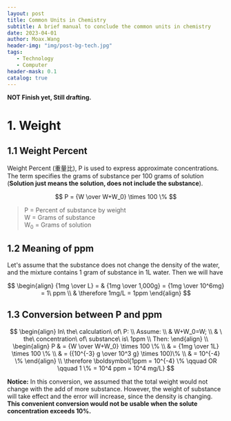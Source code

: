 ```yaml
---
layout: post
title: Common Units in Chemistry
subtitle: A brief manual to conclude the common units in chemistry
date: 2023-04-01
author: Moax.Wang
header-img: "img/post-bg-tech.jpg"
tags:
   - Technology
   - Computer
header-mask: 0.1
catalog: true
---
```


**NOT Finish yet, Still drafting.**

# 1. Weight

## 1.1 Weight Percent

Weight Percent (重量比), P is used to express approximate concentrations. The term specifies the grams of substance per 100 grams of solution (**Solution just means the solution, does not include the substance**).

$$
P = {W \over W+W_0} \times 100 \%
$$

> P = Percent of substance by weight <br>
W = Grams of substance <br>
W<sub>0</sub> = Grams of solution

## 1.2 Meaning of ppm

Let's assume that the substance does not change the density of the water, and the mixture contains 1 gram of substance in 1L water. Then we will have

$$
\begin{align}
{1mg \over L} = & {1mg \over 1,000g} = {1mg \over 10^6mg} = 1\ ppm \\
& \therefore 1mg/L = 1ppm
\end{align}
$$

## 1.3 Conversion between P and ppm

$$
\begin{align}
In\ the\ calculation\ of\ P: \\
Assume: \\
& W+W_0=W; \\
& \ the\ concentration\ of\ substance\ is\ 1ppm \\
Then:
\end{align} \\
\begin{align}
P & = {W \over W+W_0} \times 100 \% \\
& = {1mg \over 1L} \times 100 \% \\
& = ({10^{-3} g \over 10^3 g} \times 100)\% \\
& = 10^{-4} \%
\end{align} \\
\therefore \boldsymbol{1ppm = 10^{-4} \% \qquad OR \qquad 1 \% = 10^4 ppm = 10^4 mg/L}
$$

**Notice:** In this conversion, we assumed that the total weight would not change with the add of more substance. However, the weight of substance will take effect and the error will increase, since the density is changing. **This convenient conversion would not be usable when the solute concentration exceeds 10%.**